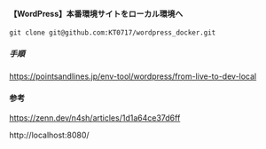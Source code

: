 #### 【WordPress】本番環境サイトをローカル環境へ
```
git clone git@github.com:KT0717/wordpress_docker.git
```
##### 手順
https://pointsandlines.jp/env-tool/wordpress/from-live-to-dev-local

#### 参考
https://zenn.dev/n4sh/articles/1d1a64ce37d6ff

http://localhost:8080/